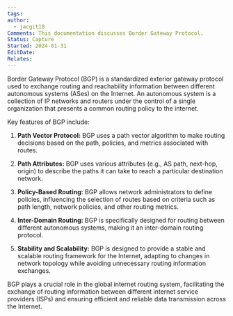 ```yaml
---
tags: 
author:
  - jacgit18
Comments: This documentation discusses Border Gateway Protocol.
Status: Capture
Started: 2024-01-31
EditDate: 
Relates:
---
```

Border Gateway Protocol (BGP) is a standardized exterior gateway protocol used to exchange routing and reachability information between different autonomous systems (ASes) on the Internet. An autonomous system is a collection of IP networks and routers under the control of a single organization that presents a common routing policy to the internet.

Key features of BGP include:

1. **Path Vector Protocol:** BGP uses a path vector algorithm to make routing decisions based on the path, policies, and metrics associated with routes.

2. **Path Attributes:** BGP uses various attributes (e.g., AS path, next-hop, origin) to describe the paths it can take to reach a particular destination network.

3. **Policy-Based Routing:** BGP allows network administrators to define policies, influencing the selection of routes based on criteria such as path length, network policies, and other routing metrics.

4. **Inter-Domain Routing:** BGP is specifically designed for routing between different autonomous systems, making it an inter-domain routing protocol.

5. **Stability and Scalability:** BGP is designed to provide a stable and scalable routing framework for the Internet, adapting to changes in network topology while avoiding unnecessary routing information exchanges.

BGP plays a crucial role in the global internet routing system, facilitating the exchange of routing information between different internet service providers (ISPs) and ensuring efficient and reliable data transmission across the Internet.